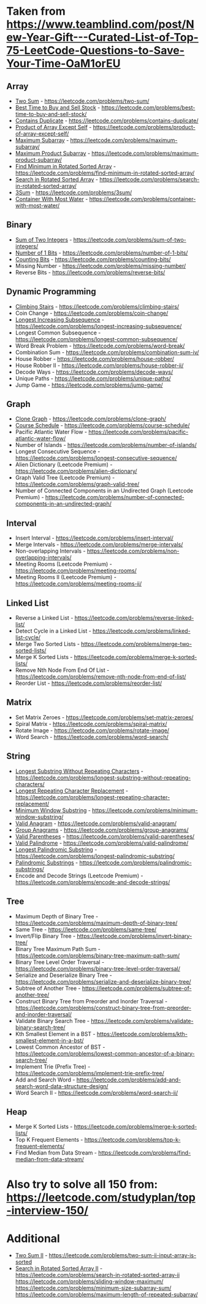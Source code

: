 # Taken from https://www.teamblind.com/post/New-Year-Gift---Curated-List-of-Top-75-LeetCode-Questions-to-Save-Your-Time-OaM1orEU

## Array

- [Two Sum](./two_sum.py)                                                                   - https://leetcode.com/problems/two-sum/
- [Best Time to Buy and Sell Stock](./best_time_to_buy_and_sell_stock/Program.cs)           - https://leetcode.com/problems/best-time-to-buy-and-sell-stock/
- [Contains Duplicate](./contains_duplicate/Program.cs)                                     - https://leetcode.com/problems/contains-duplicate/
- [Product of Array Except Self](./product_except_self.py)                                  - https://leetcode.com/problems/product-of-array-except-self/
- [Maximum Subarray](./maximum_subarray/Program.cs)                                         - https://leetcode.com/problems/maximum-subarray/
- [Maximum Product Subarray](./maximum_product_subarray/Program.cs)                         - https://leetcode.com/problems/maximum-product-subarray/
- [Find Minimum in Rotated Sorted Array](./find_minimum_in_rotated_sorted_array/Program.cs) - https://leetcode.com/problems/find-minimum-in-rotated-sorted-array/
- [Search in Rotated Sorted Array](./search_in_rotated_sorted_arr/Program.cs)               - https://leetcode.com/problems/search-in-rotated-sorted-array/
- [3Sum](./3sum/Program.cs)                                                                 - https://leetcode.com/problems/3sum/
- [Container With Most Water](./container_with_max_water/Program.cs)                        - https://leetcode.com/problems/container-with-most-water/

## Binary

- [Sum of Two Integers](/sum_of_two_integers.py) - https://leetcode.com/problems/sum-of-two-integers/
- [Number of 1 Bits](/number_of_1_bits.py) - https://leetcode.com/problems/number-of-1-bits/
- [Counting Bits](/counting_bits.py) - https://leetcode.com/problems/counting-bits/
- Missing Number - https://leetcode.com/problems/missing-number/
- Reverse Bits - https://leetcode.com/problems/reverse-bits/

## Dynamic Programming

- [Climbing Stairs](/climbing_stairs.py) - https://leetcode.com/problems/climbing-stairs/
- Coin Change - https://leetcode.com/problems/coin-change/
- [Longest Increasing Subsequence](/longest_increasing_subsequence.py) - https://leetcode.com/problems/longest-increasing-subsequence/
- Longest Common Subsequence - https://leetcode.com/problems/longest-common-subsequence/
- Word Break Problem - https://leetcode.com/problems/word-break/
- Combination Sum - https://leetcode.com/problems/combination-sum-iv/
- House Robber - https://leetcode.com/problems/house-robber/
- House Robber II - https://leetcode.com/problems/house-robber-ii/
- Decode Ways - https://leetcode.com/problems/decode-ways/
- Unique Paths - https://leetcode.com/problems/unique-paths/
- Jump Game - https://leetcode.com/problems/jump-game/

## Graph

- [Clone Graph](./clone_graph.py) - https://leetcode.com/problems/clone-graph/
- [Course Schedule](./course_schedule.py) - https://leetcode.com/problems/course-schedule/
- Pacific Atlantic Water Flow - https://leetcode.com/problems/pacific-atlantic-water-flow/
- Number of Islands - https://leetcode.com/problems/number-of-islands/
- Longest Consecutive Sequence - https://leetcode.com/problems/longest-consecutive-sequence/
- Alien Dictionary (Leetcode Premium) - https://leetcode.com/problems/alien-dictionary/
- Graph Valid Tree (Leetcode Premium) - https://leetcode.com/problems/graph-valid-tree/
- Number of Connected Components in an Undirected Graph (Leetcode Premium) - https://leetcode.com/problems/number-of-connected-components-in-an-undirected-graph/


## Interval

- Insert Interval - https://leetcode.com/problems/insert-interval/
- Merge Intervals - https://leetcode.com/problems/merge-intervals/
- Non-overlapping Intervals - https://leetcode.com/problems/non-overlapping-intervals/
- Meeting Rooms (Leetcode Premium) - https://leetcode.com/problems/meeting-rooms/
- Meeting Rooms II (Leetcode Premium) - https://leetcode.com/problems/meeting-rooms-ii/


## Linked List

- Reverse a Linked List - https://leetcode.com/problems/reverse-linked-list/
- Detect Cycle in a Linked List - https://leetcode.com/problems/linked-list-cycle/
- Merge Two Sorted Lists - https://leetcode.com/problems/merge-two-sorted-lists/
- Merge K Sorted Lists - https://leetcode.com/problems/merge-k-sorted-lists/
- Remove Nth Node From End Of List - https://leetcode.com/problems/remove-nth-node-from-end-of-list/
- Reorder List - https://leetcode.com/problems/reorder-list/

## Matrix

- Set Matrix Zeroes - https://leetcode.com/problems/set-matrix-zeroes/
- Spiral Matrix - https://leetcode.com/problems/spiral-matrix/
- Rotate Image - https://leetcode.com/problems/rotate-image/
- Word Search - https://leetcode.com/problems/word-search/

## String

- [Longest Substring Without Repeating Characters](./longest_substring_without_repeats/Program.cs)  - https://leetcode.com/problems/longest-substring-without-repeating-characters/
- [Longest Repeating Character Replacement](./longest_repeating_char_replacement/Program.cs)        - https://leetcode.com/problems/longest-repeating-character-replacement/
- [Minimum Window Substring](./min_window_substr/Program.cs)                                        - https://leetcode.com/problems/minimum-window-substring/
- [Valid Anagram](./valid_anagram/Program.cs)                                                       - https://leetcode.com/problems/valid-anagram/
- [Group Anagrams](./group_anagrams/Program.cs)                                                     - https://leetcode.com/problems/group-anagrams/
- [Valid Parentheses](./valid_parentheses/Program.cs)                                               - https://leetcode.com/problems/valid-parentheses/
- [Valid Palindrome](./valid_palindrome/Program.cs)                                                 - https://leetcode.com/problems/valid-palindrome/
- [Longest Palindromic Substring](./longest_palindromic_substr/Program.cs)                          - https://leetcode.com/problems/longest-palindromic-substring/
- [Palindromic Substrings](./palindromic_substr/Program.cs)                                         - https://leetcode.com/problems/palindromic-substrings/
- Encode and Decode Strings (Leetcode Premium) - https://leetcode.com/problems/encode-and-decode-strings/

## Tree

- Maximum Depth of Binary Tree - https://leetcode.com/problems/maximum-depth-of-binary-tree/
- Same Tree - https://leetcode.com/problems/same-tree/
- Invert/Flip Binary Tree - https://leetcode.com/problems/invert-binary-tree/
- Binary Tree Maximum Path Sum - https://leetcode.com/problems/binary-tree-maximum-path-sum/
- Binary Tree Level Order Traversal - https://leetcode.com/problems/binary-tree-level-order-traversal/
- Serialize and Deserialize Binary Tree - https://leetcode.com/problems/serialize-and-deserialize-binary-tree/
- Subtree of Another Tree - https://leetcode.com/problems/subtree-of-another-tree/
- Construct Binary Tree from Preorder and Inorder Traversal - https://leetcode.com/problems/construct-binary-tree-from-preorder-and-inorder-traversal/
- Validate Binary Search Tree - https://leetcode.com/problems/validate-binary-search-tree/
- Kth Smallest Element in a BST - https://leetcode.com/problems/kth-smallest-element-in-a-bst/
- Lowest Common Ancestor of BST - https://leetcode.com/problems/lowest-common-ancestor-of-a-binary-search-tree/
- Implement Trie (Prefix Tree) - https://leetcode.com/problems/implement-trie-prefix-tree/
- Add and Search Word - https://leetcode.com/problems/add-and-search-word-data-structure-design/
- Word Search II - https://leetcode.com/problems/word-search-ii/

## Heap

- Merge K Sorted Lists - https://leetcode.com/problems/merge-k-sorted-lists/
- Top K Frequent Elements - https://leetcode.com/problems/top-k-frequent-elements/
- Find Median from Data Stream - https://leetcode.com/problems/find-median-from-data-stream/


# Also try to solve all 150 from: https://leetcode.com/studyplan/top-interview-150/


# Additional

- [Two Sum II](./two_sum_II/Program.cs)                                                 - https://leetcode.com/problems/two-sum-ii-input-array-is-sorted
- [Search in Rotated Sorted Array II](./search_in_rotated_sorted_arr_ii/Program.cs)     - https://leetcode.com/problems/search-in-rotated-sorted-array-ii
https://leetcode.com/problems/sliding-window-maximum/
https://leetcode.com/problems/minimum-size-subarray-sum/
https://leetcode.com/problems/maximum-length-of-repeated-subarray/

